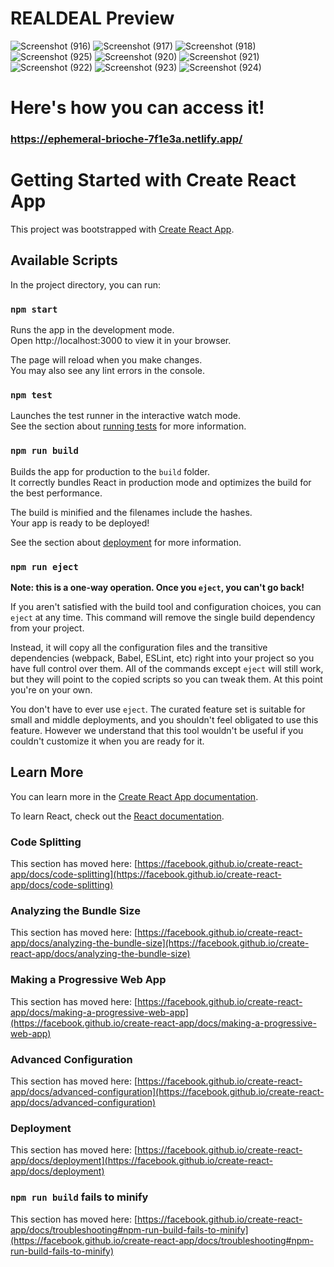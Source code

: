 # REALDEAL Preview
![Screenshot (916)](https://user-images.githubusercontent.com/88909122/218455352-fa3ea097-d4b6-4048-9719-ba9dfbc896eb.png)
![Screenshot (917)](https://user-images.githubusercontent.com/88909122/218455383-b46a09cf-c628-49ae-ba34-2115a47e9075.png)
![Screenshot (918)](https://user-images.githubusercontent.com/88909122/218456056-fd1bd916-6b71-4d8b-8faa-445343c07d7c.png)
![Screenshot (925)](https://user-images.githubusercontent.com/88909122/218458225-c18c2189-0fd1-4e2b-8e02-8120c32eede8.png)
![Screenshot (920)](https://user-images.githubusercontent.com/88909122/218455431-73e76b5d-edb0-4ed2-bc91-291e5ce1f7c9.png)
![Screenshot (921)](https://user-images.githubusercontent.com/88909122/218457345-bee5c6f0-76f1-4de6-81e5-dd7d614255a7.png)
![Screenshot (922)](https://user-images.githubusercontent.com/88909122/218457358-7b905474-1a2f-4616-b73f-4eb8045beeaf.png)
![Screenshot (923)](https://user-images.githubusercontent.com/88909122/218457363-f6e66584-7286-4d46-b0ba-658b899caca3.png)
![Screenshot (924)](https://user-images.githubusercontent.com/88909122/218457370-8555f9d6-f179-493a-b019-e93eb300818e.png)

# Here's how you can access it!

### https://ephemeral-brioche-7f1e3a.netlify.app/


# Getting Started with Create React App
This project was bootstrapped with [Create React App](https://github.com/facebook/create-react-app).

## Available Scripts

In the project directory, you can run:

### `npm start`

Runs the app in the development mode.\
Open http://localhost:3000 to view it in your browser.

The page will reload when you make changes.\
You may also see any lint errors in the console.

### `npm test`

Launches the test runner in the interactive watch mode.\
See the section about [running tests](https://facebook.github.io/create-react-app/docs/running-tests) for more information.

### `npm run build`

Builds the app for production to the `build` folder.\
It correctly bundles React in production mode and optimizes the build for the best performance.

The build is minified and the filenames include the hashes.\
Your app is ready to be deployed!

See the section about [deployment](https://facebook.github.io/create-react-app/docs/deployment) for more information.

### `npm run eject`

**Note: this is a one-way operation. Once you `eject`, you can't go back!**

If you aren't satisfied with the build tool and configuration choices, you can `eject` at any time. This command will remove the single build dependency from your project.

Instead, it will copy all the configuration files and the transitive dependencies (webpack, Babel, ESLint, etc) right into your project so you have full control over them. All of the commands except `eject` will still work, but they will point to the copied scripts so you can tweak them. At this point you're on your own.

You don't have to ever use `eject`. The curated feature set is suitable for small and middle deployments, and you shouldn't feel obligated to use this feature. However we understand that this tool wouldn't be useful if you couldn't customize it when you are ready for it.

## Learn More

You can learn more in the [Create React App documentation](https://facebook.github.io/create-react-app/docs/getting-started).

To learn React, check out the [React documentation](https://reactjs.org/).

### Code Splitting

This section has moved here: [https://facebook.github.io/create-react-app/docs/code-splitting](https://facebook.github.io/create-react-app/docs/code-splitting)

### Analyzing the Bundle Size

This section has moved here: [https://facebook.github.io/create-react-app/docs/analyzing-the-bundle-size](https://facebook.github.io/create-react-app/docs/analyzing-the-bundle-size)

### Making a Progressive Web App

This section has moved here: [https://facebook.github.io/create-react-app/docs/making-a-progressive-web-app](https://facebook.github.io/create-react-app/docs/making-a-progressive-web-app)

### Advanced Configuration

This section has moved here: [https://facebook.github.io/create-react-app/docs/advanced-configuration](https://facebook.github.io/create-react-app/docs/advanced-configuration)

### Deployment

This section has moved here: [https://facebook.github.io/create-react-app/docs/deployment](https://facebook.github.io/create-react-app/docs/deployment)

### `npm run build` fails to minify

This section has moved here: [https://facebook.github.io/create-react-app/docs/troubleshooting#npm-run-build-fails-to-minify](https://facebook.github.io/create-react-app/docs/troubleshooting#npm-run-build-fails-to-minify)
